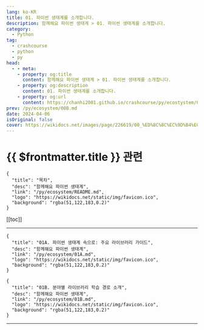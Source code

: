 ```yaml
---
lang: ko-KR
title: 01. 파이썬 생태계를 소개합니다. 
description: 함께해요 파이썬 생태계 > 01. 파이썬 생태계를 소개합니다. 
category:
  - Python
tag: 
  - crashcourse
  - python
  - py
head:
  - - meta:
    - property: og:title
      content: 함께해요 파이썬 생태계 > 01. 파이썬 생태계를 소개합니다. 
    - property: og:description
      content: 01. 파이썬 생태계를 소개합니다. 
    - property: og:url
      content: https://chanhi2001.github.io/crashcourse/py/ecostystem/01.html
prev: /py/ecosystem/00B.md
date: 2024-04-06
isOriginal: false
cover: https://wikidocs.net/images/page/226619/00_%ED%8C%8C%EC%9D%B4%EC%8D%AC_%EC%83%9D%ED%83%9C%EA%B3%84_%EB%A1%9C%EA%B3%A0%EB%93%A4.png
---
```


# {{ $frontmatter.title }} 관련

```component VPCard
{
  "title": "목차",
  "desc": "함께해요 파이썬 생태계",
  "link": "/py/ecosystem/README.md",
  "logo": "https://wikidocs.net/static/img/favicon.ico",
  "background": "rgba(51,122,183,0.2)"
}
```

[[toc]]

---

<SiteInfo
  name="01. 파이썬 생태계를 소개합니다. | WikiDocs"
  desc="함께해요 파이썬 생태계"
  url="https://wikidocs.net/book/226619"
  logo="https://wikidocs.net/static/img/favicon.ico"
  preview="https://wikidocs.net/images/page/226619/00_%ED%8C%8C%EC%9D%B4%EC%8D%AC_%EC%83%9D%ED%83%9C%EA%B3%84_%EB%A1%9C%EA%B3%A0%EB%93%A4.png"/>

<!-- TODO: 작성 -->

```component VPCard
{
  "title": "01A. 파이썬 생태계 속으로: 주요 라이브러리 가이드",
  "desc": "함께해요 파이썬 생태계",
  "link": "/py/ecosystem/01A.md",
  "logo": "https://wikidocs.net/static/img/favicon.ico",
  "background": "rgba(51,122,183,0.2)"
}
```

```component VPCard
{
  "title": "01B. 분야별 라이브러리 학습 경로 소개",
  "desc": "함께해요 파이썬 생태계",
  "link": "/py/ecosystem/01B.md",
  "logo": "https://wikidocs.net/static/img/favicon.ico",
  "background": "rgba(51,122,183,0.2)"
}
```

---

<TagLinks />